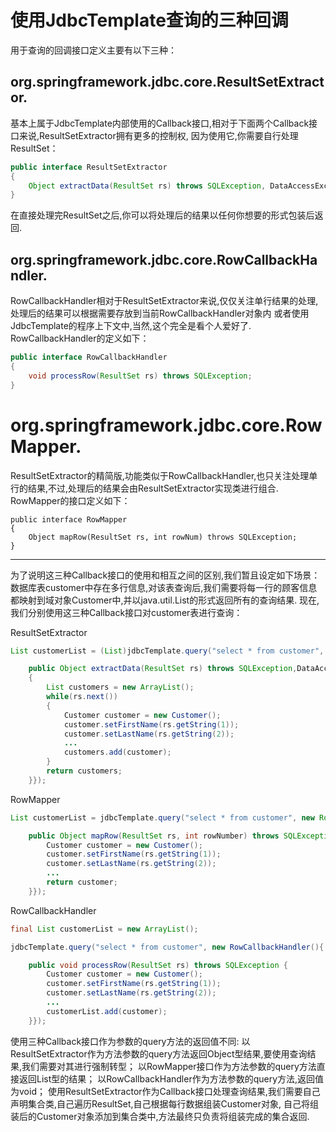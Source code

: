 使用JdbcTemplate查询的三种回调
===================
用于查询的回调接口定义主要有以下三种：

## org.springframework.jdbc.core.ResultSetExtractor.  
基本上属于JdbcTemplate内部使用的Callback接口,相对于下面两个Callback接口来说,ResultSetExtractor拥有更多的控制权,
因为使用它,你需要自行处理ResultSet：
```java
public interface ResultSetExtractor
{
	Object extractData(ResultSet rs) throws SQLException, DataAccessException;
}
```

在直接处理完ResultSet之后,你可以将处理后的结果以任何你想要的形式包装后返回.

## org.springframework.jdbc.core.RowCallbackHandler.  
RowCallbackHandler相对于ResultSetExtractor来说,仅仅关注单行结果的处理,处理后的结果可以根据需要存放到当前RowCallbackHandler对象内
或者使用JdbcTemplate的程序上下文中,当然,这个完全是看个人爱好了. RowCallbackHandler的定义如下：
```java
public interface RowCallbackHandler
{
	void processRow(ResultSet rs) throws SQLException;
}
```


# org.springframework.jdbc.core.RowMapper.  
ResultSetExtractor的精简版,功能类似于RowCallbackHandler,也只关注处理单行的结果,不过,处理后的结果会由ResultSetExtractor实现类进行组合.
RowMapper的接口定义如下：
```
public interface RowMapper
{
	Object mapRow(ResultSet rs, int rowNum) throws SQLException;
}
```

---------------------------------------------------------------------------

为了说明这三种Callback接口的使用和相互之间的区别,我们暂且设定如下场景：
数据库表customer中存在多行信息,对该表查询后,我们需要将每一行的顾客信息都映射到域对象Customer中,并以java.util.List的形式返回所有的查询结果.
现在,我们分别使用这三种Callback接口对customer表进行查询：

ResultSetExtractor
```java
List customerList = (List)jdbcTemplate.query("select * from customer", new ResultSetExtractor(){

	public Object extractData(ResultSet rs) throws SQLException,DataAccessException
	{
		List customers = new ArrayList();
		while(rs.next())
		{
			Customer customer = new Customer();
			customer.setFirstName(rs.getString(1));
			customer.setLastName(rs.getString(2));
			...
			customers.add(customer);
		}
		return customers;
	}});
```

RowMapper
```java
List customerList = jdbcTemplate.query("select * from customer", new RowMapper(){

	public Object mapRow(ResultSet rs, int rowNumber) throws SQLException {
		Customer customer = new Customer();
		customer.setFirstName(rs.getString(1));
		customer.setLastName(rs.getString(2));
		...
		return customer;
	}});
```

RowCallbackHandler
```java
final List customerList = new ArrayList();

jdbcTemplate.query("select * from customer", new RowCallbackHandler(){

	public void processRow(ResultSet rs) throws SQLException {
		Customer customer = new Customer();
		customer.setFirstName(rs.getString(1));
		customer.setLastName(rs.getString(2));
		...
		customerList.add(customer);
	}});
```

使用三种Callback接口作为参数的query方法的返回值不同:
以ResultSetExtractor作为方法参数的query方法返回Object型结果,要使用查询结果,我们需要对其进行强制转型；
以RowMapper接口作为方法参数的query方法直接返回List型的结果；
以RowCallbackHandler作为方法参数的query方法,返回值为void；
使用ResultSetExtractor作为Callback接口处理查询结果,我们需要自己声明集合类,自己遍历ResultSet,自己根据每行数据组装Customer对象,
自己将组装后的Customer对象添加到集合类中,方法最终只负责将组装完成的集合返回.
